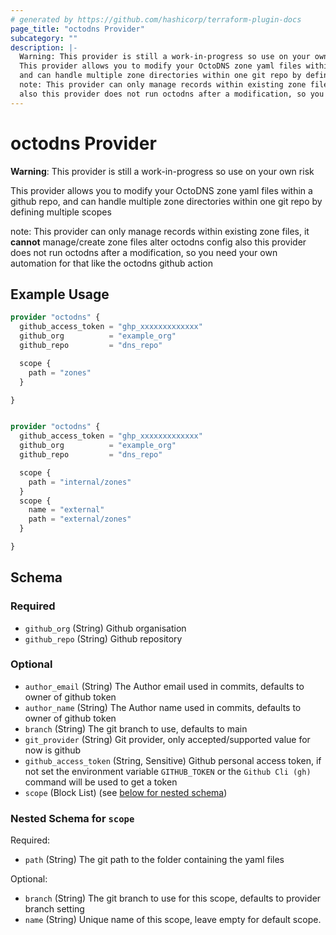 ```yaml
---
# generated by https://github.com/hashicorp/terraform-plugin-docs
page_title: "octodns Provider"
subcategory: ""
description: |-
  Warning: This provider is still a work-in-progress so use on your own risk
  This provider allows you to modify your OctoDNS zone yaml files within a github repo,
  and can handle multiple zone directories within one git repo by defining multiple scopes
  note: This provider can only manage records within existing zone files, it cannot manage/create zone files alter octodns config
  also this provider does not run octodns after a modification, so you need your own automation for that like the octodns github action
---
```


# octodns Provider

**Warning**: This provider is still a work-in-progress so use on your own risk

This provider allows you to modify your OctoDNS zone yaml files within a github repo,
and can handle multiple zone directories within one git repo by defining multiple scopes

note: This provider can only manage records within existing zone files, it **cannot** manage/create zone files alter octodns config
also this provider does not run octodns after a modification, so you need your own automation for that like the octodns github action

## Example Usage

```terraform
provider "octodns" {
  github_access_token = "ghp_xxxxxxxxxxxxx"
  github_org          = "example_org"
  github_repo         = "dns_repo"

  scope {
    path = "zones"
  }

}


provider "octodns" {
  github_access_token = "ghp_xxxxxxxxxxxxx"
  github_org          = "example_org"
  github_repo         = "dns_repo"

  scope {
    path = "internal/zones"
  }
  scope {
    name = "external"
    path = "external/zones"
  }

}
```

<!-- schema generated by tfplugindocs -->
## Schema

### Required

- `github_org` (String) Github organisation
- `github_repo` (String) Github repository

### Optional

- `author_email` (String) The Author email used in commits, defaults to owner of github token
- `author_name` (String) The Author name used in commits, defaults to owner of github token
- `branch` (String) The git branch to use, defaults to main
- `git_provider` (String) Git provider, only accepted/supported value for now is github
- `github_access_token` (String, Sensitive) Github personal access token, if not set the environment variable `GITHUB_TOKEN` or the `Github Cli (gh)` command will be used to get a token
- `scope` (Block List) (see [below for nested schema](#nestedblock--scope))

<a id="nestedblock--scope"></a>
### Nested Schema for `scope`

Required:

- `path` (String) The git path to the folder containing the yaml files

Optional:

- `branch` (String) The git branch to use for this scope, defaults to provider branch setting
- `name` (String) Unique name of this scope, leave empty for default scope.
